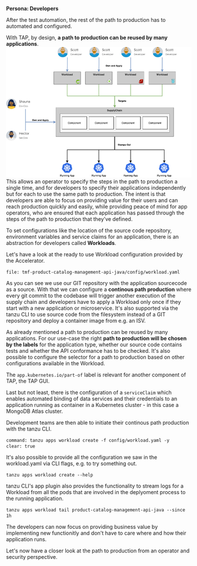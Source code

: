 **Persona: Developers**

After the test automation, the rest of the path to production has to automated and configured. 

With TAP, by design, **a path to production can be reused by many applications**. 
![Cartographer High Level Diagram](../images/cartographer.png)
This allows an operator to specify the steps in the path to production a single time, and for developers to specify their applications independently but for each to use the same path to production. The intent is that developers are able to focus on providing value for their users and can reach production quickly and easily, while providing peace of mind for app operators, who are ensured that each application has passed through the steps of the path to production that they’ve defined.

To set configurations like the location of the source code repository, environment variables and service claims for an application, there is an abstraction for developers called **Workloads**. 

Let's have a look at the ready to use Workload configuration provided by the Accelerator.
```editor:open-file
file: tmf-product-catalog-management-api-java/config/workload.yaml
```
As you can see we use our GIT repository with the application sourcecode as a source. With that we can configure a **continous path production** where every git commit to the codebase will trigger another execution of the supply chain and developers have to apply a Workload only once if they start with a new application or microservice. It's also supported via the tanzu CLI to use source code from the filesystem instead of a GIT repository and deploy a container image from e.g. an ISV. 

As already mentioned a path to production can be reused by many applications. For our use-case the right **path to production will be chosen by the labels** for the application type, whether our source code contains tests and whether the API conformance has to be checked. It's also possible to configure the selector for a path to production based on other configurations available in the Workload.

The `app.kubernetes.io/part-of` label is relevant for another component of TAP, the TAP GUI.

Last but not least, there is the configuration of a `serviceClaim` which enables automated binding of data services and their credentials to an application running as container in a Kubernetes cluster - in this case a MongoDB Atlas cluster.

Development teams are then able to initiate their continous path production with the tanzu CLI.
```terminal:execute
command: tanzu apps workload create -f config/workload.yaml -y
clear: true
```

It's also possible to provide all the configuration we saw in the workload.yaml via CLI flags, e.g. to try something out.
```execute
tanzu apps workload create --help
```

tanzu CLI's app plugin also provides the functionality to stream logs for a Workload from all the pods that are involved in the deplyoment process to the running application.
```execute-2
tanzu apps workload tail product-catalog-management-api-java --since 1h
```

The developers can now focus on providing business value by implementing new functionitly and don't have to care where and how their application runs. 

Let's now have a closer look at the path to production from an operator and security perspective.